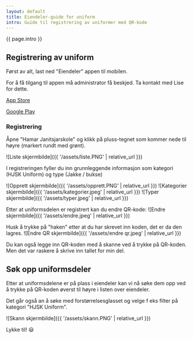 ```yaml
---
layout: default
title: Eiendeler-guide for uniform
intro: Guide til registrering av uniformer med QR-kode
---
```


<section class="intro">
    <p>{{ page.intro }}</p>
</section>

<section class="content" markdown="1">

## Registrering av uniform 

Først av alt, last ned "Eiendeler" appen til mobilen.

For å få tilgang til appen må administrator få beskjed. Ta kontakt med Lise for dette.

[App Store](https://apps.apple.com/no/app/eiendeler/id1563381643)

[Google Play](https://play.google.com/store/apps/details?id=no.styreportalen.eiendeler&hl=en-US&pli=1)

### Registrering
Åpne "Hamar Janitsjarskole" og klikk på pluss-tegnet som kommer nede til høyre (markert rundt med grønt).

![Liste skjermbilde]({{ '/assets/liste.PNG' | relative_url }})

I registreringen fyller du inn grunnleggende informasjon som kategori (HJSK Uniform) og type (Jakke / bukse)

![Opprett skjermbilde]({{ '/assets/opprett.PNG' | relative_url }})
![Kategorier skjermbilde]({{ '/assets/kategorier.jpeg' | relative_url }})
![Typer skjermbilde]({{ '/assets/typer.jpeg' | relative_url }})

Etter at uniformsdelen er registrert kan du endre QR-kode:
![Endre skjermbilde]({{ '/assets/endre.jpeg' | relative_url }})

Husk å trykke på "haken" etter at du har skrevet inn koden, det er da den lagres. 
![Endre QR skjermbilde]({{ '/assets/endre qr.jpeg' | relative_url }})

Du kan også legge inn QR-koden med å skanne ved å trykke på QR-koden. Men det var raskere å skrive inn tallet for min del.

</section>

<section class="additional" markdown="1">

## Søk opp uniformsdeler

Etter at uniformsdelene er på plass i eiendeler kan vi nå søke dem opp ved å trykke på QR-koden øverst til høyre i listen over eiendeler.

Det går også an å søke med forstørrelsesglasset og velge f eks filter på kategori "HJSK Uniform".

![Skann skjermbilde]({{ '/assets/skann.PNG' | relative_url }})

Lykke til! 😃

</section>





